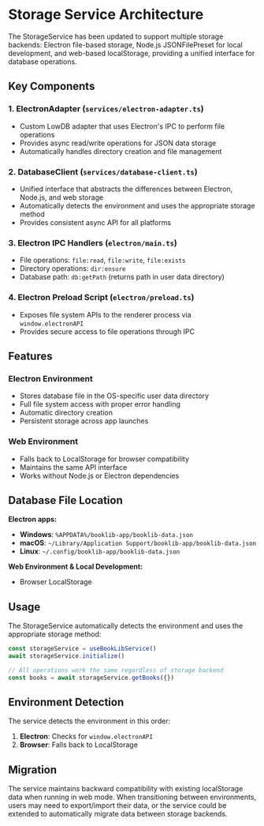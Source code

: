 # Storage Service Architecture

The StorageService has been updated to support multiple storage backends: Electron file-based storage, Node.js JSONFilePreset for local development, and web-based localStorage, providing a unified interface for database operations.

## Key Components

### 1. ElectronAdapter (`services/electron-adapter.ts`)

- Custom LowDB adapter that uses Electron's IPC to perform file operations
- Provides async read/write operations for JSON data storage
- Automatically handles directory creation and file management

### 2. DatabaseClient (`services/database-client.ts`)

- Unified interface that abstracts the differences between Electron, Node.js, and web storage
- Automatically detects the environment and uses the appropriate storage method
- Provides consistent async API for all platforms

### 3. Electron IPC Handlers (`electron/main.ts`)

- File operations: `file:read`, `file:write`, `file:exists`
- Directory operations: `dir:ensure`
- Database path: `db:getPath` (returns path in user data directory)

### 4. Electron Preload Script (`electron/preload.ts`)

- Exposes file system APIs to the renderer process via `window.electronAPI`
- Provides secure access to file operations through IPC

## Features

### Electron Environment

- Stores database file in the OS-specific user data directory
- Full file system access with proper error handling
- Automatic directory creation
- Persistent storage across app launches

### Web Environment

- Falls back to LocalStorage for browser compatibility
- Maintains the same API interface
- Works without Node.js or Electron dependencies

## Database File Location

**Electron apps:**

- **Windows**: `%APPDATA%/booklib-app/booklib-data.json`
- **macOS**: `~/Library/Application Support/booklib-app/booklib-data.json`
- **Linux**: `~/.config/booklib-app/booklib-data.json`

**Web Environment & Local Development:**

- Browser LocalStorage

## Usage

The StorageService automatically detects the environment and uses the appropriate storage method:

```typescript
const storageService = useBookLibService()
await storageService.initialize()

// All operations work the same regardless of storage backend
const books = await storageService.getBooks({})
```

## Environment Detection

The service detects the environment in this order:

1. **Electron**: Checks for `window.electronAPI`
2. **Browser**: Falls back to LocalStorage

## Migration

The service maintains backward compatibility with existing localStorage data when running in web mode. When transitioning between environments, users may need to export/import their data, or the service could be extended to automatically migrate data between storage backends.
